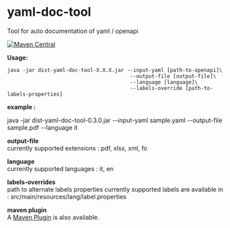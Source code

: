 # yaml-doc-tool

Tool for auto documentation of yaml / openapi

[![Maven Central](https://img.shields.io/maven-central/v/org.fugerit.java/yaml-doc-tool.svg)](https://mvnrepository.com/artifact/org.fugerit.java/yaml-doc-tool)

**Usage:**  

```
java -jar dist-yaml-doc-tool-X.X.X.jar --input-yaml [path-to-openapi]\
										--output-file [output-file]\
										--language [language]\
										--labels-override [path-to-labels-properties]
```
										
**example :**  

java -jar dist-yaml-doc-tool-0.3.0.jar --input-yaml sample.yaml --output-file sample.pdf --language it

**output-file**   
currently supported extensions : pdf, xlsx, xml, fo

**language**  
currently supported languages : it, en

**labels-overrides**   
path to alternate labels properties
currently supported labels are available in : src/main/resources/lang/label.properties

**maven plugin**  
A [Maven Plugin](https://github.com/fugerit-org/yaml-doc-maven-plugin) is also available.
